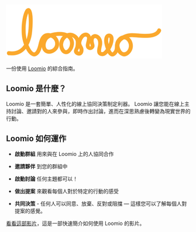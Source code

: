 ![Loomio 標誌](logo.png)

一份使用 [Loomio](https://loomio.org/) 的綜合指南。

## Loomio 是什麼？

Loomio 是一套簡單、人性化的線上協同決策制定利器。 Loomio 讓您能在線上主持討論、邀請對的人來參與，即時作出討論，進而在深思熟慮後轉變為現實世界的行動。

## Loomio 如何運作

* **啟動群組** 用來與在 Loomio 上的人協同合作

* **邀請夥伴** 到您的群組中

* **啟動討論** 任何主題都可以！

* **做出提案** 來觀看每個人對於特定的行動的感受

* **共同決策** - 任何人可以同意、放棄、反對或阻擋 — 這樣您可以了解每個人對提案的感覺。


[看看這部影片](https://www.youtube.com/watch?v=CoYYNthNxOY)，這是一部快速簡介如何使用 Loomio 的影片。
